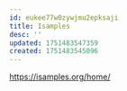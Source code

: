 ```yaml
---
id: eukee77w0zywjmu2epksaji
title: Isamples
desc: ''
updated: 1751483547359
created: 1751483545096
---
```

https://isamples.org/home/